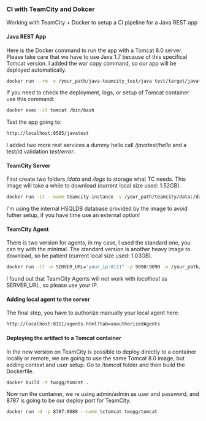 
### CI with TeamCity and Dokcer

Working with TeamCity + Docker to setup a CI pipeline for a Java REST app

#### Java REST App
Here is the Docker command to run the app with a Tomcat 8.0 server. Please take care that we have to use Java 1.7 because of this specifical Tomcat version. I added the war copy command, so our app will be deployed automatically. 
```sh
docker run --rm -v /your_path/java-teamcity_test/java test/target/javatest.war:/usr/local/tomcat/webapps/javatest.war -it -p 8585:8080 --name=tomcat tomcat:8.0
```

If you need to check the deployment, logs, or setup of Tomcat container use this command:
```sh
docker exec -it tomcat /bin/bash
```

Test the app going to:
```sh
http://localhost:8585/javatest
```
I added two more rest services a dummy hello call */javatest/hello* and a test/id validation *test/error*.

#### TeamCity Server 
First create two folders */data* and */logs* to storage what TC needs. This image will take a while to download (current local size used: 1.52GB).
```sh
docker run -it --name teamcity-instance -v /your_path/teamcity/data:/data/teamcity_server/datadir -v /your_path/teamcity/logs:/opt/teamcity/logs -p 8111:8111 jetbrains/teamcity-server
```
I'm using the internal HSQLDB database provided by the image to avoid futher setup, if you have time use an external option!

#### TeamCity Agent 
There is two version for agents, in my case, I used the standard one, you can try with the minimal. The standard version is another heavy image to download, so be patient (current local size used: 1.03GB).
```sh
docker run -it -e SERVER_URL="your_ip:8111" -p 9090:9090 -v /your_path/teamcity/agent:/data/teamcity_agent/conf jetbrains/teamcity-agent
```
I found out that TeamCity Agents will not work with *localhost* as SERVER_URL, so please use your IP.

#### Adding local agent to the server
The final step, you have to authorize manually your local agent here:
```sh
http://localhost:8111/agents.html?tab=unauthorizedAgents
```

#### Deploying the artifact to a Tomcat container
In the new version on TeamCity is possible to deploy directly to a container locally or remote, we are going to use the same Tomcat 8.0 image, but adding context and user setup. Go to */tomcat* folder and then build the Dockerfile.
```sh
docker build -t twogg/tomcat .
```
Now run the container, we re using admin/admin as user and password, and 8787 is going to be our deploy port for TeamCity.
```sh
docker run -d -p 8787:8080 --name tctomcat twogg/tomcat
```

